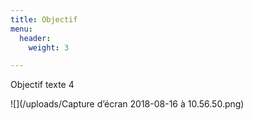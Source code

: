 ```yaml
---
title: Objectif
menu:
  header:
    weight: 3

---
```

Objectif texte 4

![](/uploads/Capture d’écran 2018-08-16 à 10.56.50.png)